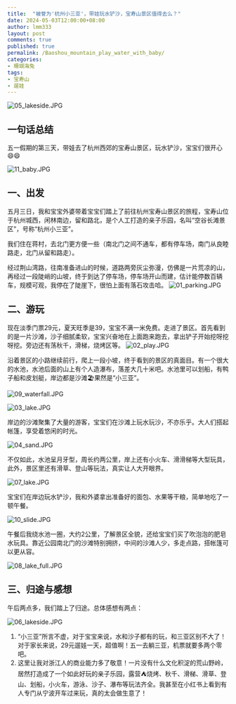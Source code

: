 ```yaml
---
title:  "被誉为'杭州小三亚'，带娃玩水铲沙，宝寿山景区值得去么？"
date: 2024-05-03T12:00:00+08:00
author: lmm333
layout: post
comments: true
published: true
permalink: /Baoshou_mountain_play_water_with_baby/
categories:
- 珊瑚海兔
tags:
- 宝寿山
- 遛娃
---
```

![05_lakeside.JPG](../images/2024/2024-05-03-Baoshou_mountain_play_water_with_baby/05_lakeside.JPG)

## 一句话总结
五一假期的第三天，带娃去了杭州西郊的宝寿山景区，玩水铲沙，宝宝们很开心😄😄
<!--more-->

![11_baby.JPG](../images/2024/2024-05-03-Baoshou_mountain_play_water_with_baby/11_baby.JPG)

## 一、出发

五月三日，我和宝宝外婆带着宝宝们踏上了前往杭州宝寿山景区的旅程，宝寿山位于杭州城西，闲林南边，留和路北，是个人工打造的亲子乐园，名叫“空谷长滩景区”，号称“杭州小三亚”。

我们住在蒋村，去北门更方便一些（南北门之间不通车，都有停车场，南门从良睦路走，北门从留和路走）。

经过荆山湾路，往南准备进山的时候，道路两旁灰尘弥漫，仿佛是一片荒凉的山，再经过一段陡峭的山坡，终于到达了停车场，停车场开山而建，估计能停数百辆车，规模可观，我停在了陡崖下，很怕上面有落石攻击哈。
![01_parking.JPG](../images/2024/2024-05-03-Baoshou_mountain_play_water_with_baby/01_parking.JPG)

## 二、游玩

现在淡季门票29元，夏天旺季是39，宝宝不满一米免费。走进了景区。首先看到的是一片沙滩，沙子细腻柔软，宝宝兴奋地在上面跑来跑去，拿出铲子开始挖呀挖呀挖。旁边还有荡秋千，滑梯，烧烤区等。
![02_play.JPG](../images/2024/2024-05-03-Baoshou_mountain_play_water_with_baby/02_play.JPG)

沿着景区的小路继续前行，爬上一段小坡，终于看到的景区的真面目。有一个很大的水池，水池后面的山上有个人造瀑布，落差大几十米吧。水池里可以划船，有鸭子船和皮划艇，岸边都是沙滩🏖果然是“小三亚”。

![09_waterfall.JPG](../images/2024/2024-05-03-Baoshou_mountain_play_water_with_baby/09_waterfall.JPG)

![03_lake.JPG](../images/2024/2024-05-03-Baoshou_mountain_play_water_with_baby/03_lake.JPG)

岸边的沙滩聚集了大量的游客，宝宝们在沙滩上玩水玩沙，不亦乐乎。大人们搭起帐篷，享受着悠闲的时光。

![04_sand.JPG](../images/2024/2024-05-03-Baoshou_mountain_play_water_with_baby/04_sand.JPG)

不仅如此，水池呈月牙型，周长约两公里，岸上还有小火车、滑滑梯等大型玩具，此外，景区里还有滑草、登山等玩法，真实让人大开眼界。

![07_lake.JPG](../images/2024/2024-05-03-Baoshou_mountain_play_water_with_baby/07_lake.JPG)

宝宝们在岸边玩水铲沙，我和外婆拿出准备好的面包、水果等干粮，简单地吃了一顿午餐。

![10_slide.JPG](../images/2024/2024-05-03-Baoshou_mountain_play_water_with_baby/10_slide.JPG)

午餐后我绕水池一圈，大约2公里，了解景区全貌，还给宝宝们买了吹泡泡的肥皂水玩具。靠近公园南北门的沙滩特别拥挤，中间的沙滩人少，多走点路，搭帐篷可以更从容。

![08_lake_full.JPG](../images/2024/2024-05-03-Baoshou_mountain_play_water_with_baby/08_lake_full.JPG)

## 三、归途与感想

午后两点多，我们踏上了归途。总体感想有两点：

![06_lakeside.JPG](../images/2024/2024-05-03-Baoshou_mountain_play_water_with_baby/06_lakeside.JPG)

1. “小三亚”所言不虚，对于宝宝来说，水和沙子都有的玩，和三亚区别不大了！对于家长来说，29元遛娃一天，超值啊！五一去躺三亚，机票就要多两个零吧。
2. 这里让我对浙江人的商业能力多了敬意！一片没有什么文化积淀的荒山野岭，居然打造成了一个如此好玩的亲子乐园，露营⛺️烧烤、秋千、滑梯、滑草、登山、划船，小火车，游泳、沙子、瀑布等玩法齐全。我甚至在小红书上看到有人专门从宁波开车过来玩，真的太会做生意了！
